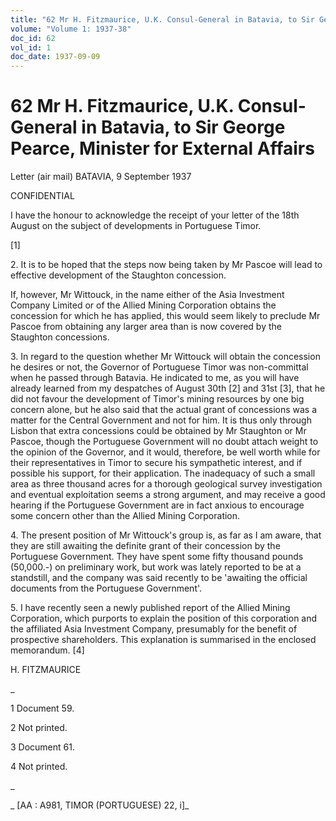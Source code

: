```yaml
---
title: "62 Mr H. Fitzmaurice, U.K. Consul-General in Batavia, to Sir George Pearce, Minister for External Affairs"
volume: "Volume 1: 1937-38"
doc_id: 62
vol_id: 1
doc_date: 1937-09-09
---
```


# 62 Mr H. Fitzmaurice, U.K. Consul-General in Batavia, to Sir George Pearce, Minister for External Affairs

Letter (air mail) BATAVIA, 9 September 1937

CONFIDENTIAL

I have the honour to acknowledge the receipt of your letter of the 18th August on the subject of developments in Portuguese Timor.

[1]

2\. It is to be hoped that the steps now being taken by Mr Pascoe will lead to effective development of the Staughton concession.

If, however, Mr Wittouck, in the name either of the Asia Investment Company Limited or of the Allied Mining Corporation obtains the concession for which he has applied, this would seem likely to preclude Mr Pascoe from obtaining any larger area than is now covered by the Staughton concessions.

3\. In regard to the question whether Mr Wittouck will obtain the concession he desires or not, the Governor of Portuguese Timor was non-committal when he passed through Batavia. He indicated to me, as you will have already learned from my despatches of August 30th [2] and 31st [3], that he did not favour the development of Timor's mining resources by one big concern alone, but he also said that the actual grant of concessions was a matter for the Central Government and not for him. It is thus only through Lisbon that extra concessions could be obtained by Mr Staughton or Mr Pascoe, though the Portuguese Government will no doubt attach weight to the opinion of the Governor, and it would, therefore, be well worth while for their representatives in Timor to secure his sympathetic interest, and if possible his support, for their application. The inadequacy of such a small area as three thousand acres for a thorough geological survey investigation and eventual exploitation seems a strong argument, and may receive a good hearing if the Portuguese Government are in fact anxious to encourage some concern other than the Allied Mining Corporation.

4\. The present position of Mr Wittouck's group is, as far as I am aware, that they are still awaiting the definite grant of their concession by the Portuguese Government. They have spent some fifty thousand pounds (50,000.-) on preliminary work, but work was lately reported to be at a standstill, and the company was said recently to be 'awaiting the official documents from the Portuguese Government'.

5\. I have recently seen a newly published report of the Allied Mining Corporation, which purports to explain the position of this corporation and the affiliated Asia Investment Company, presumably for the benefit of prospective shareholders. This explanation is summarised in the enclosed memorandum. [4]

H. FITZMAURICE

_

1 Document 59.

2 Not printed.

3 Document 61.

4 Not printed.

_

_ [AA : A981, TIMOR (PORTUGUESE) 22, i]_
